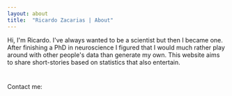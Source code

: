 ```yaml
---
layout: about
title:  "Ricardo Zacarias | About"
---
```


Hi, I'm Ricardo. I've always wanted to be a scientist but then I became one. After finishing a PhD in neuroscience I figured that I would much rather play around with other people's data than generate my own. This website aims to share short-stories based on statistics that also entertain.

<h1 id="posts-label"></h1>

Contact me:    <a href="mailto:ricardo.zsilva@gmail.com"> <i class="fas fa-envelope"></i></a>